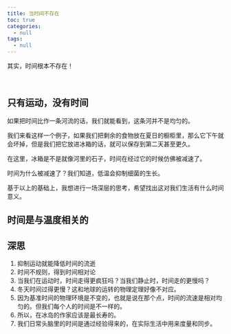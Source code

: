 ```yaml
---
title: 当时间不存在
toc: true
categories:
  - null
tags:
  - null
---
```


其实，时间根本不存在！

<!--more-->

<br/>

## 只有运动，没有时间

如果把时间比作一条河流的话，我们就能看到，这条河并不是均匀的。

我们来看这样一个例子，如果我们把剩余的食物放在夏日的橱柜里，那么它下午就会坏掉，但是我们把它放进冰箱的话，就可以保存到第二天甚至更久。

在这里，冰箱是不是就像河里的石子，时间在经过它的时候仿佛被减速了。

时间为什么被减速了？我们知道，低温会抑制细菌的生长。



基于以上的基础上，我想进行一场深层的思考，希望找出这对我们生活有什么时间意义。

## 时间是与温度相关的



## 深思

1. 抑制运动就能降低时间的流逝
2. 时间不规则，得到时间相对论
3. 当我们在运动时，时间走得更疯狂吗？当我们静止时，时间走的更慢吗？
4. 冬天时间过得更慢？这和地球的运转的物理定理好像不对应。
5. 因为基准时间的物理环境是不变的，也就是说在那个点，时间的流速是相对均匀的。但我们每个人的时间是不一样的。
6. 所以，在冰岛的作家应该是最长寿的。
7. 我们日常头脑里的时间是通过经验得来的，在实际生活中用来度量和同步。
